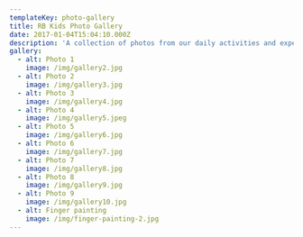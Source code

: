 ```yaml
---
templateKey: photo-gallery
title: RB Kids Photo Gallery
date: 2017-01-04T15:04:10.000Z
description: 'A collection of photos from our daily activities and experiences. '
gallery:
  - alt: Photo 1
    image: /img/gallery2.jpg
  - alt: Photo 2
    image: /img/gallery3.jpg
  - alt: Photo 3
    image: /img/gallery4.jpg
  - alt: Photo 4
    image: /img/gallery5.jpeg
  - alt: Photo 5
    image: /img/gallery6.jpg
  - alt: Photo 6
    image: /img/gallery7.jpg
  - alt: Photo 7
    image: /img/gallery8.jpg
  - alt: Photo 8
    image: /img/gallery9.jpg
  - alt: Photo 9
    image: /img/gallery10.jpg
  - alt: Finger painting
    image: /img/finger-painting-2.jpg
---
```


